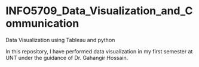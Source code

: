 # INFO5709_Data_Visualization_and_Communication
Data Visualization using Tableau and python

In this repository, I have performed data visualization in my first semester at UNT under the guidance of Dr. Gahangir Hossain.
